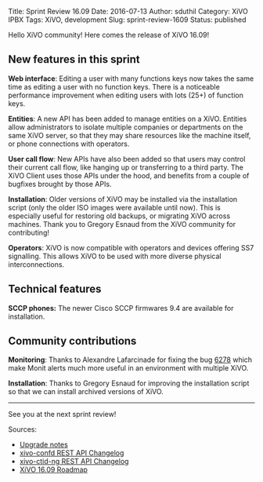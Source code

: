 Title: Sprint Review 16.09
Date: 2016-07-13
Author: sduthil
Category: XiVO IPBX
Tags: XiVO, development
Slug: sprint-review-1609
Status: published

Hello XiVO community! Here comes the release of XiVO 16.09!

New features in this sprint
---------------------------

**Web interface**: Editing a user with many functions keys now takes the same time as editing a user with no function keys. There is a noticeable performance improvement when editing users with lots (25+) of function keys.

**Entities**: A new API has been added to manage entities on a XiVO. Entities allow administrators to isolate multiple companies or departments on the same XiVO server, so that they may share resources like the machine itself, or phone connections with operators.

**User call flow**: New APIs have also been added so that users may control their current call flow, like hanging up or transferring to a third party. The XiVO Client uses those APIs under the hood, and benefits from a couple of bugfixes brought by those APIs.

**Installation**: Older versions of XiVO may be installed via the installation script (only the older ISO images were available until now). This is especially useful for restoring old backups, or migrating XiVO across machines. Thank you to Gregory Esnaud from the XiVO community for contributing!

**Operators**: XiVO is now compatible with operators and devices offering SS7 signalling. This allows XiVO to be used with more diverse physical interconnections.


Technical features
------------------

**SCCP phones:** The newer Cisco SCCP firmwares 9.4 are available for installation.


Community contributions
-----------------------

**Monitoring**: Thanks to Alexandre Lafarcinade for fixing the bug [6278](http://projects.xivo.io/issues/6278) which make Monit alerts much more useful in an environment with multiple XiVO.

**Installation**: Thanks to Gregory Esnaud for improving the installation script so that we can install archived versions of XiVO.

---

See you at the next sprint review!

Sources:

* [Upgrade notes](http://documentation.xivo.io/en/latest/upgrade/upgrade.html#upgrade-notes)
* [xivo-confd REST API Changelog](http://documentation.xivo.io/en/latest/api_sdk/rest_api/confd/changelog.html)
* [xivo-ctid-ng REST API Changelog](http://documentation.xivo.io/en/latest/api_sdk/rest_api/ctid-ng/changelog.html)
* [XiVO 16.09 Roadmap](http://projects.xivo.io/versions/245)
